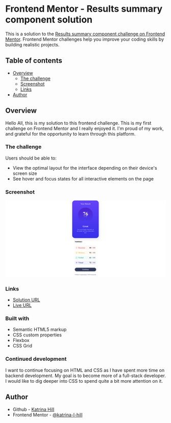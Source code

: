 # Frontend Mentor - Results summary component solution

This is a solution to the [Results summary component challenge on Frontend Mentor](https://www.frontendmentor.io/challenges/results-summary-component-CE_K6s0maV). Frontend Mentor challenges help you improve your coding skills by building realistic projects. 

## Table of contents

- [Overview](#overview)
  - [The challenge](#the-challenge)
  - [Screenshot](#screenshot)
  - [Links](#links)
- [Author](#author)

## Overview

Hello All, this is my solution to this frontend challenge. This is my first challenge on Frontend Mentor and I really enjoyed it. I'm proud of my work, and grateful for the opportunity to learn through this platform.

### The challenge

Users should be able to:

- View the optimal layout for the interface depending on their device's screen size
- See hover and focus states for all interactive elements on the page

### Screenshot

![Screenshot](./screenshot/screenshot.png)

### Links

- [Solution URL](https://github.com/katrina-l-hill/results-summary-component)
- [Live URL](https://katrina-l-hill.github.io/results-summary-component/)

### Built with

- Semantic HTML5 markup
- CSS custom properties
- Flexbox
- CSS Grid

### Continued development

I want to continue focusing on HTML and CSS as I have spent more time on backend development. My goal is to become more of a full-stack developer. I would like to dig deeper into CSS to spend quite a bit more attention on it.

## Author

- Github - [Katrina Hill](https://github.com/katrina-l-hill)
- Frontend Mentor - [@katrina-l-hill](https://www.frontendmentor.io/profile/katrina-l-hill)
